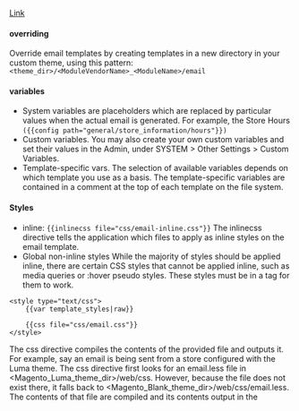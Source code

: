 [Link](https://developer.adobe.com/commerce/frontend-core/guide/templates/email/)

#### overriding
Override email templates by creating templates in a new directory in your custom theme, using this pattern: 
``<theme_dir>/<ModuleVendorName>_<ModuleName>/email``

#### variables
- System variables are placeholders which are replaced by particular values when the actual email is generated. 
For example, the Store Hours ``({{config path="general/store_information/hours"}})``
- Custom variables. You may also create your own custom variables and set their values in the Admin, under SYSTEM > Other Settings > Custom Variables.
- Template-specific vars. The selection of available variables depends on which template you use as a basis. 
The template-specific variables are contained in a <!--@vars @--> comment at the top of each template on the file system. 


#### Styles
- inline:
``{{inlinecss file="css/email-inline.css"}}``
The inlinecss directive tells the application which files to apply as inline styles on the email template.
- Global non-inline styles
  While the majority of styles should be applied inline, there are certain CSS styles that cannot be applied inline, such as media queries or :hover pseudo styles. 
These styles must be in a <style type="text/css"></style> tag for them to work.
```
<style type="text/css">
    {{var template_styles|raw}}

    {{css file="css/email.css"}}
</style>
```
The css directive compiles the contents of the provided file and outputs it.
For example, say an email is being sent from a store configured with the Luma theme. 
The css directive first looks for an email.less file in <Magento_Luma_theme_dir>/web/css. 
However, because the file does not exist there, it falls back to <Magento_Blank_theme_dir>/web/css/email.less. 
The contents of that file are compiled and its contents output in the <style> tag.

- Template-specific non-inline styles
  As mentioned in the preceding section, the header.html file outputs the {{var template_styles|raw}} variable.
The value of that variable comes from any of the following:
Any styles you add to any html email template inside a comment block, like in the following example, are included in the template_styles variable:
```
 <!--@styles
   .example-style { color: green; }
 @-->
```
It is just documentation (for readable proporses), not defining:
```html
<!--@vars {
"var logo_url":"Email Logo Image URL",
"var logo_alt":"Email Logo Alt Text",
...
} @-->
```
All specific vars prepared and send separately:
```php
$vars = [
            'store' => $this->_storeManager->getStore($this->getStoreId()),
            'subscriber_data' => [
                'confirmation_link' => $this->getConfirmationLink(),
            ],
        ];
        $this->sendEmail(self::XML_PATH_CONFIRM_EMAIL_TEMPLATE, self::XML_PATH_CONFIRM_EMAIL_IDENTITY, $vars);

```

Here core logic for global vars (from config mostly) - `vendor/magento/module-email/Model/AbstractTemplate.php`

- {{var variable_name}}:

  This is used to display variables that are passed directly to the template when the email or page is being generated.
  These variables are often dynamic and depend on the context, such as order details in an order confirmation email ({{var order.getCustomerName()}}) or store information ({{var store.name}}).
  They are typically set in the code when preparing the template's content, like in a custom module or in the core Magento code that handles sending emails or generating pages.

- {{customVar code=variable_code}}:
This is specifically for custom variables that you define in the Magento Admin under System > Custom Variables.
- trans
```<p>{{trans "My store name - %store_name," store_name=$store.name}}</p>```
